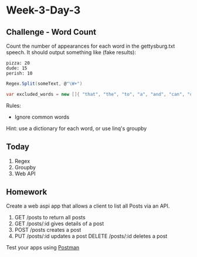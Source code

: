 # Week-3-Day-3


Challenge - Word Count
----------------------

Count the number of appearances for each word in the gettysburg.txt speech. It should output something like (fake results):

```
pizza: 20
dude: 15
perish: 10
```

```c#
Regex.Split(someText, @"\W+") 

var excluded_words = new []{ "that", "the", "to", "a", "and", "can", "of", "here", "have", "it", "in", "is", "not" };

```
Rules:

-	Ignore common words

Hint: use a dictionary for each word, or use linq's groupby

Today
--------
1. Regex
1. Groupby
1. Web  API 


Homework
----------
Create a web aspi app that allows a client to list all Posts via an API.

1. GET /posts to return all posts
1. GET /posts/:id gives details of a post
1. POST /posts creates a post
1. PUT /posts/:id updates a post
DELETE /posts/:id deletes a post

Test your apps using [Postman](https://www.getpostman.com/)

